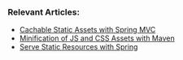 ### Relevant Articles:
- [Cachable Static Assets with Spring MVC](http://www.baeldung.com/cachable-static-assets-with-spring-mvc)
- [Minification of JS and CSS Assets with Maven](http://www.baeldung.com/maven-minification-of-js-and-css-assets)
- [Serve Static Resources with Spring](http://www.baeldung.com/spring-mvc-static-resources)
